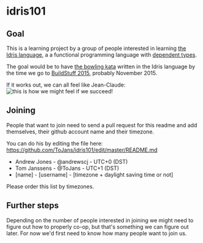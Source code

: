 idris101
========

Goal
----

This is a learning project by a group of people interested in learning [the Idris language](http://www.idris-lang.org/), a a functional programming language with [dependent types](http://en.wikipedia.org/wiki/Dependent_type).

The goal would be to have [the bowling kata](http://codingdojo.org/cgi-bin/index.pl?KataBowling) written in the Idris language by the time we go to [BuildStuff 2015](http://buildstuff.lt/), probably November 2015.

If it works out, we can all feel like Jean-Claude:
![this is how we might feel if we succeed!](https://static.squarespace.com/static/51b3dc8ee4b051b96ceb10de/51ce6099e4b0d911b4489b79/51ce61cfe4b0d911b44a210d/1305651678393/1000w/bloodsport-remake.jpg)

Joining
-------

People that want to join need to send a pull request for this readme and add themselves, their github account name and their timezone.

You can do his by editing the file here: https://github.com/ToJans/idris101/edit/master/README.md

* Andrew Jones - @andrewscj - UTC+0 (DST)
* Tom Janssens - @ToJans - UTC+1 (DST)
* [name] - [username] - [timezone + daylight saving time or not]

Please order this list by timezones.

Further steps
-------------

Depending on the number of people interested in joining we might need to figure out how to properly co-op, but that's something we can figure out later. For now we'd first need to know how many people want to join us.
